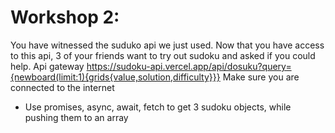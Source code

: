 # Workshop 2:
You have witnessed the suduko api we just used.
Now that you have access to this api, 3 of your
friends want to try out sudoku and asked if you
could help. 
Api gateway 
https://sudoku-api.vercel.app/api/dosuku?query={newboard(limit:1){grids{value,solution,difficulty}}}
Make sure you are connected to the internet
- Use promises, async, await, fetch to get 3 
sudoku objects, while pushing them to an array 
